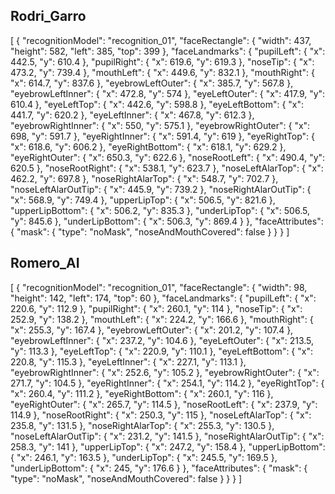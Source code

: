 ## Rodri_Garro
[
  {
    "recognitionModel": "recognition_01",
    "faceRectangle": {
      "width": 437,
      "height": 582,
      "left": 385,
      "top": 399
    },
    "faceLandmarks": {
      "pupilLeft": {
        "x": 442.5,
        "y": 610.4
      },
      "pupilRight": {
        "x": 619.6,
        "y": 619.3
      },
      "noseTip": {
        "x": 473.2,
        "y": 739.4
      },
      "mouthLeft": {
        "x": 449.6,
        "y": 832.1
      },
      "mouthRight": {
        "x": 614.7,
        "y": 837.6
      },
      "eyebrowLeftOuter": {
        "x": 385.7,
        "y": 567.8
      },
      "eyebrowLeftInner": {
        "x": 472.8,
        "y": 574
      },
      "eyeLeftOuter": {
        "x": 417.9,
        "y": 610.4
      },
      "eyeLeftTop": {
        "x": 442.6,
        "y": 598.8
      },
      "eyeLeftBottom": {
        "x": 441.7,
        "y": 620.2
      },
      "eyeLeftInner": {
        "x": 467.8,
        "y": 612.3
      },
      "eyebrowRightInner": {
        "x": 550,
        "y": 575.1
      },
      "eyebrowRightOuter": {
        "x": 698,
        "y": 591.7
      },
      "eyeRightInner": {
        "x": 591.4,
        "y": 619
      },
      "eyeRightTop": {
        "x": 618.6,
        "y": 606.2
      },
      "eyeRightBottom": {
        "x": 618.1,
        "y": 629.2
      },
      "eyeRightOuter": {
        "x": 650.3,
        "y": 622.6
      },
      "noseRootLeft": {
        "x": 490.4,
        "y": 620.5
      },
      "noseRootRight": {
        "x": 538.1,
        "y": 623.7
      },
      "noseLeftAlarTop": {
        "x": 462.2,
        "y": 697.8
      },
      "noseRightAlarTop": {
        "x": 548.7,
        "y": 702.7
      },
      "noseLeftAlarOutTip": {
        "x": 445.9,
        "y": 739.2
      },
      "noseRightAlarOutTip": {
        "x": 568.9,
        "y": 749.4
      },
      "upperLipTop": {
        "x": 506.5,
        "y": 821.6
      },
      "upperLipBottom": {
        "x": 506.2,
        "y": 835.3
      },
      "underLipTop": {
        "x": 506.5,
        "y": 845.6
      },
      "underLipBottom": {
        "x": 506.3,
        "y": 869.4
      }
    },
    "faceAttributes": {
      "mask": {
        "type": "noMask",
        "noseAndMouthCovered": false
      }
    }
  }
]

## Romero_AI
[
  {
    "recognitionModel": "recognition_01",
    "faceRectangle": {
      "width": 98,
      "height": 142,
      "left": 174,
      "top": 60
    },
    "faceLandmarks": {
      "pupilLeft": {
        "x": 220.6,
        "y": 112.9
      },
      "pupilRight": {
        "x": 260.1,
        "y": 114
      },
      "noseTip": {
        "x": 252.9,
        "y": 138.2
      },
      "mouthLeft": {
        "x": 224.2,
        "y": 166.6
      },
      "mouthRight": {
        "x": 255.3,
        "y": 167.4
      },
      "eyebrowLeftOuter": {
        "x": 201.2,
        "y": 107.4
      },
      "eyebrowLeftInner": {
        "x": 237.2,
        "y": 104.6
      },
      "eyeLeftOuter": {
        "x": 213.5,
        "y": 113.3
      },
      "eyeLeftTop": {
        "x": 220.9,
        "y": 110.1
      },
      "eyeLeftBottom": {
        "x": 220.8,
        "y": 115.3
      },
      "eyeLeftInner": {
        "x": 227.1,
        "y": 113.1
      },
      "eyebrowRightInner": {
        "x": 252.6,
        "y": 105.2
      },
      "eyebrowRightOuter": {
        "x": 271.7,
        "y": 104.5
      },
      "eyeRightInner": {
        "x": 254.1,
        "y": 114.2
      },
      "eyeRightTop": {
        "x": 260.4,
        "y": 111.2
      },
      "eyeRightBottom": {
        "x": 260.1,
        "y": 116
      },
      "eyeRightOuter": {
        "x": 265.7,
        "y": 114.5
      },
      "noseRootLeft": {
        "x": 237.9,
        "y": 114.9
      },
      "noseRootRight": {
        "x": 250.3,
        "y": 115
      },
      "noseLeftAlarTop": {
        "x": 235.8,
        "y": 131.5
      },
      "noseRightAlarTop": {
        "x": 255.3,
        "y": 130.5
      },
      "noseLeftAlarOutTip": {
        "x": 231.2,
        "y": 141.5
      },
      "noseRightAlarOutTip": {
        "x": 258.3,
        "y": 141
      },
      "upperLipTop": {
        "x": 247.2,
        "y": 158.4
      },
      "upperLipBottom": {
        "x": 246.1,
        "y": 163.5
      },
      "underLipTop": {
        "x": 245.5,
        "y": 169.5
      },
      "underLipBottom": {
        "x": 245,
        "y": 176.6
      }
    },
    "faceAttributes": {
      "mask": {
        "type": "noMask",
        "noseAndMouthCovered": false
      }
    }
  }
]

